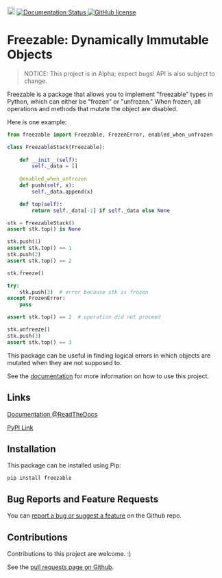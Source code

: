 <a href="https://badge.fury.io/py/freezable"><img src="https://badge.fury.io/py/freezable.svg" alt="PyPI version" height="18"></a>
<a href='https://python-freezable.readthedocs.io/en/latest/?badge=latest'>
    <img src='https://readthedocs.org/projects/python-freezable/badge/?version=latest' alt='Documentation Status' />
</a>
<a href="https://github.com/ederic-oytas/python-freezable/blob/main/LICENSE"><img alt="GitHub license" src="https://img.shields.io/github/license/ederic-oytas/python-freezable"></a>

# Freezable: Dynamically Immutable Objects

> NOTICE: This project is in Alpha; expect bugs! API is also subject to
  change.
  
Freezable is a package that allows you to implement "freezable" types in
Python, which can either be "frozen" or "unfrozen." When frozen, all operations
and methods that mutate the object are disabled.

Here is one example:
```python
from freezable import Freezable, FrozenError, enabled_when_unfrozen

class FreezableStack(Freezable):
    
    def __init__(self):
        self._data = []
    
    @enabled_when_unfrozen
    def push(self, x):
        self._data.append(x)

    def top(self):
        return self._data[-1] if self._data else None

stk = FreezableStack()
assert stk.top() is None

stk.push(1)
assert stk.top() == 1
stk.push(2)
assert stk.top() == 2

stk.freeze()

try:
    stk.push(3)  # error because stk is frozen
except FrozenError:
    pass

assert stk.top() == 2  # operation did not proceed

stk.unfreeze()
stk.push(3)
assert stk.top() == 3
```

This package can be useful in finding logical errors in which objects are
mutated when they are not supposed to.

See the [documentation][docs] for more information on how to use this project.

## Links

[Documentation @ReadTheDocs][docs]

[PyPI Link][pypi]

## Installation

This package can be installed using Pip:
```
pip install freezable
```

## Bug Reports and Feature Requests

You can [report a bug or suggest a feature][issues] on the Github repo.

## Contributions

Contributions to this project are welcome. :)

See the [pull requests page on Github][pulls].

[docs]: https://python-freezable.readthedocs.io
[pypi]: https://pypi.org/project/freezable/
[issues]: https://github.com/ederic-oytas/python-freezable/issues/new/choose
[pulls]: https://github.com/ederic-oytas/python-freezable/pulls
